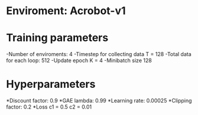 # Enviroment: Acrobot-v1
# Training parameters
-Number of enviroments: 4
-Timestep for collecting data T = 128
-Total data for each loop: 512
-Update epoch K = 4
-Minibatch size 128

# Hyperparameters
*Discount factor: 0.9
*GAE lambda: 0.99
*Learning rate: 0.00025
*Clipping factor: 0.2
*Loss c1 = 0.5 c2 = 0.01
